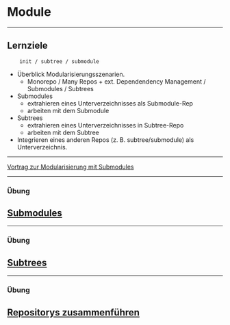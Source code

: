 # Module

<!-- .slide: data-background-image="modularisierung/modules.png" data-background-opacity="0.6" -->

---

## Lernziele

```
    init / subtree / submodule
```

 * Überblick Modularisierungsszenarien.
   - Monorepo / Many Repos + ext. Dependendency Management / Submodules / Subtrees
 * Submodules
   - extrahieren eines Unterverzeichnisses als Submodule-Rep
   - arbeiten mit dem Submodule
 * Subtrees
   - extrahieren eines Unterverzeichnisses in  Subtree-Repo
   - arbeiten mit dem Subtree
 * Integrieren eines anderen Repos (z. B. subtree/submodule) als Unterverzeichnis.

---


[Vortrag zur Modularisierung mit Submodules](https://kapitel26.github.io/assets/2010-10-20-submodules-subtrees-lehmanns/Lehmannsvortrag.pdf)



---

### Übung

<h2><a href="git-uebungen/aufgabe-modularisierung-submodules.html" target="_blank">Submodules<a></h2>


---

### Übung

<h2><a href="git-uebungen/aufgabe-modularisierung-subtrees.html" target="_blank">Subtrees<a></h2>


---

### Übung

<h2><a href="git-uebungen/aufgabe-modularisierung-repositorys-zusammenfuehren.html" target="_blank">Repositorys zusammenführen<a></h2>




